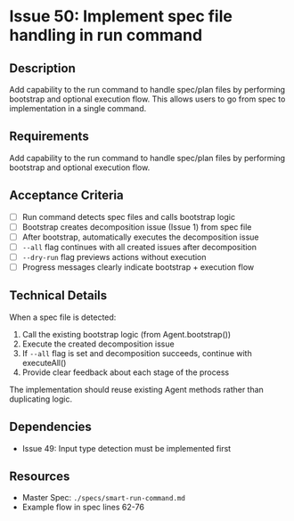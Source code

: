# Issue 50: Implement spec file handling in run command

## Description
Add capability to the run command to handle spec/plan files by performing bootstrap and optional execution flow. This allows users to go from spec to implementation in a single command.

## Requirements
Add capability to the run command to handle spec/plan files by performing bootstrap and optional execution flow.

## Acceptance Criteria
- [ ] Run command detects spec files and calls bootstrap logic
- [ ] Bootstrap creates decomposition issue (Issue 1) from spec file
- [ ] After bootstrap, automatically executes the decomposition issue
- [ ] `--all` flag continues with all created issues after decomposition
- [ ] `--dry-run` flag previews actions without execution
- [ ] Progress messages clearly indicate bootstrap + execution flow

## Technical Details
When a spec file is detected:
1. Call the existing bootstrap logic (from Agent.bootstrap())
2. Execute the created decomposition issue
3. If `--all` flag is set and decomposition succeeds, continue with executeAll()
4. Provide clear feedback about each stage of the process

The implementation should reuse existing Agent methods rather than duplicating logic.

## Dependencies
- Issue 49: Input type detection must be implemented first

## Resources
- Master Spec: `./specs/smart-run-command.md`
- Example flow in spec lines 62-76
